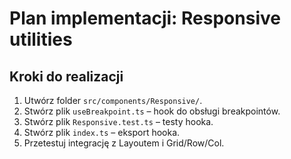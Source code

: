 # Plan implementacji: Responsive utilities

## Kroki do realizacji

1. Utwórz folder `src/components/Responsive/`.
2. Stwórz plik `useBreakpoint.ts` – hook do obsługi breakpointów.
3. Stwórz plik `Responsive.test.ts` – testy hooka.
4. Stwórz plik `index.ts` – eksport hooka.
5. Przetestuj integrację z Layoutem i Grid/Row/Col.
